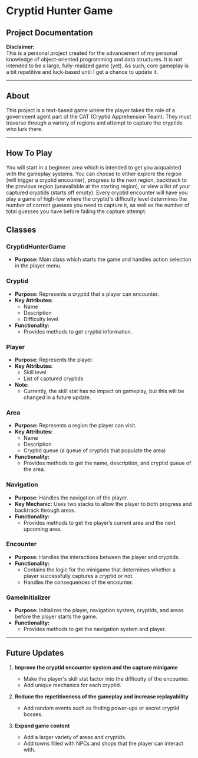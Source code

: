 # Cryptid Hunter Game  
## Project Documentation  

**Disclaimer:**  
This is a personal project created for the advancement of my personal knowledge of object-oriented programming and data structures. It is not intended to be a large, fully-realized game (yet). As such, core gameplay is a bit repetitive and luck-based until I get a chance to update it.  

---

## About  
This project is a text-based game where the player takes the role of a government agent part of the CAT (Cryptid Apprehension Team). They must traverse through a variety of regions and attempt to capture the cryptids who lurk there.  

---

## How To Play
You will start in a beginner area which is intended to get you acquainted with the gameplay systems. You can choose to either explore the region (will trigger a cryptid encounter), progress to the next region, backtrack to the previous region (unavailable at the starting region), or view a list of your captured cryptids (starts off empty). Every cryptid encounter will have you play a game of high-low where the cryptid's difficulty level determines the number of correct guesses you need to capture it, as well as the number of total guesses you have before failing the capture attempt. 

## Classes  

### **CryptidHunterGame**  
- **Purpose:** Main class which starts the game and handles action selection in the player menu.  

### **Cryptid**  
- **Purpose:** Represents a cryptid that a player can encounter.  
- **Key Attributes:**  
  - Name  
  - Description  
  - Difficulty level  
- **Functionality:**  
  - Provides methods to get cryptid information.  

### **Player**  
- **Purpose:** Represents the player.  
- **Key Attributes:**  
  - Skill level  
  - List of captured cryptids  
- **Note:**  
  - Currently, the skill stat has no impact on gameplay, but this will be changed in a future update.  

### **Area**  
- **Purpose:** Represents a region the player can visit.  
- **Key Attributes:**  
  - Name  
  - Description  
  - Cryptid queue (a queue of cryptids that populate the area)  
- **Functionality:**  
  - Provides methods to get the name, description, and cryptid queue of the area.  

### **Navigation**  
- **Purpose:** Handles the navigation of the player.  
- **Key Mechanic:** Uses two stacks to allow the player to both progress and backtrack through areas.  
- **Functionality:**  
  - Provides methods to get the player’s current area and the next upcoming area.  

### **Encounter**  
- **Purpose:** Handles the interactions between the player and cryptids.  
- **Functionality:**  
  - Contains the logic for the minigame that determines whether a player successfully captures a cryptid or not.  
  - Handles the consequences of the encounter.  

### **GameInitializer**  
- **Purpose:** Initializes the player, navigation system, cryptids, and areas before the player starts the game.  
- **Functionality:**  
  - Provides methods to get the navigation system and player.  

---

## Future Updates  

1. **Improve the cryptid encounter system and the capture minigame**  
   - Make the player's skill stat factor into the difficulty of the encounter.  
   - Add unique mechanics for each cryptid.  

2. **Reduce the repetitiveness of the gameplay and increase replayability**  
   - Add random events such as finding power-ups or secret cryptid bosses.  

3. **Expand game content**  
   - Add a larger variety of areas and cryptids.  
   - Add towns filled with NPCs and shops that the player can interact with.  
